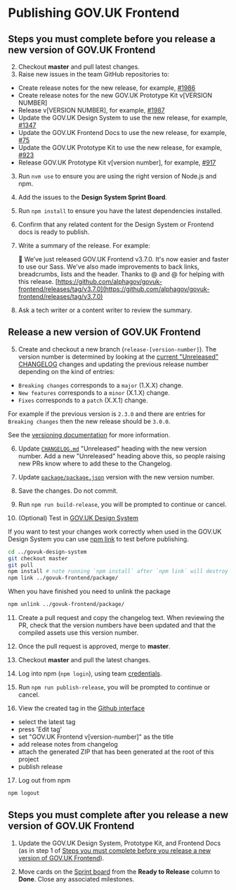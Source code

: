# Publishing GOV.UK Frontend

## Steps you must complete before you release a new version of GOV.UK Frontend

2. Checkout **master** and pull latest changes.
1. Raise new issues in the team GitHub repositories to:
- Create release notes for the new release, for example, [#1986](https://github.com/alphagov/govuk-frontend/issues/1986)
- Create release notes for the new GOV.UK Prototype Kit v[VERSION NUMBER]   
- Release v[VERSION NUMBER], for example, [#1987](https://github.com/alphagov/govuk-frontend/issues/1987)
- Update the GOV.UK Design System to use the new release, for example, [#1347](https://github.com/alphagov/govuk-design-system/issues/1347)
- Update the GOV.UK Frontend Docs to use the new release, for example, [#75](https://github.com/alphagov/govuk-frontend-docs/issues/75)
- Update the GOV.UK Prototype Kit to use the new release, for example, [#923](https://github.com/alphagov/govuk-prototype-kit/issues/923)
- Release GOV.UK Prototype Kit v[version number], for example, [#917](https://github.com/alphagov/govuk-prototype-kit/issues/917)

3. Run `nvm use` to ensure you are using the right version of Node.js and npm.
2. Add the issues to the **Design System Sprint Board**.

4. Run `npm install` to ensure you have the latest dependencies installed.
3. Confirm that any related content for the Design System or Frontend docs is ready to publish.

4. Write a summary of the release. For example:

    🚀 We’ve just released GOV.‌UK Frontend v3.7.0. It's now easier and faster to use our Sass. We've also made improvements to back links, breadcrumbs, lists and the header. Thanks to @<SLACK-NAME> and @<SLACK-NAME> for helping with this release. [https://github.com/alphagov/govuk-frontend/releases/tag/v3.7.0](https://github.com/alphagov/govuk-frontend/releases/tag/v3.7.0)

5. Ask a tech writer or a content writer to review the summary.

## Release a new version of GOV.UK Frontend

5. Create and checkout a new branch (`release-[version-number]`).
  The version number is determined by looking at the [current "Unreleased" CHANGELOG](../../CHANGELOG.md) changes and updating the previous release number depending on the kind of entries:

  - `Breaking changes` corresponds to a `major` (1.X.X) change.
  - `New features` corresponds to a `minor` (X.1.X) change.
  - `Fixes` corresponds to a `patch` (X.X.1) change.

  For example if the previous version is `2.3.0` and there are entries for `Breaking changes` then the new release should be `3.0.0`.

  See the [versioning documentation](versioning.md) for more information.

6. Update [`CHANGELOG.md`](../../CHANGELOG.md) "Unreleased" heading with the new version number. Add a new "Unreleased" heading above this, so people raising new PRs know where to add these to the Changelog.

7. Update [`package/package.json`](../../package/package.json) version with the new version number.

8. Save the changes. Do not commit.

9. Run `npm run build-release`, you will be prompted to continue or cancel.

10. (Optional) Test in [GOV.UK Design System](git@github.com:alphagov/govuk-design-system.git)

  If you want to test your changes work correctly when used in the GOV.UK Design System you can use [npm link](https://docs.npmjs.com/cli/link) to test before publishing.

  ```bash
  cd ../govuk-design-system
  git checkout master
  git pull
  npm install # note running `npm install` after `npm link` will destroy the link.
  npm link ../govuk-frontend/package/
  ```

  When you have finished you need to unlink the package

  ```bash
  npm unlink ../govuk-frontend/package/
  ```

11. Create a pull request and copy the changelog text.
   When reviewing the PR, check that the version numbers have been updated and that the compiled assets use this version number.

12. Once the pull request is approved, merge to **master**.

13. Checkout **master** and pull the latest changes.

14. Log into npm (`npm login`), using team [credentials](https://github.com/alphagov/design-system-team-credentials/tree/master/npm/govuk-patterns-and-tools).

15. Run `npm run publish-release`, you will be prompted to continue or cancel.

16. View the created tag in the [Github interface](https://github.com/alphagov/govuk-frontend/releases)
  - select the latest tag
  - press 'Edit tag'
  - set "GOV.UK Frontend v[version-number]" as the title
  - add release notes from changelog
  - attach the generated ZIP that has been generated at the root of this project
  - publish release

17. Log out from npm
```bash
npm logout
```

## Steps you must complete after you release a new version of GOV.UK Frontend

1. Update the GOV.UK Design System, Prototype Kit, and Frontend Docs (as in step 1 of [Steps you must complete before you release a new version of GOV.UK Frontend](#steps-you-must-complete-before-you-release-a-new-version-of-govuk-frontend)).

2. Move cards on the [Sprint board](https://github.com/orgs/alphagov/projects/4) from the **Ready to Release** column to **Done**. Close any associated milestones.
